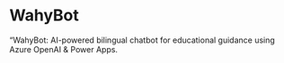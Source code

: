 # WahyBot
“WahyBot: AI-powered bilingual chatbot for educational guidance using Azure OpenAI &amp; Power Apps.
